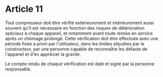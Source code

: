 # Article 11

Tout compresseur doit être vérifié extérieurement et intérieurement aussi souvent qu'il est nécessaire en fonction des risques de détérioration spéciaux à chaque appareil, et notamment avant toute remise en service après un chômage prolongé. Cette vérification doit être effectuée avec une période fixée a priori par l'utilisateur, dans les limites stipulées par le constructeur, par une personne capable de reconnaître les défauts de l'appareil et d'en apprécier la gravité.

Le compte rendu de chaque vérification est daté et signé par la personne responsable.
